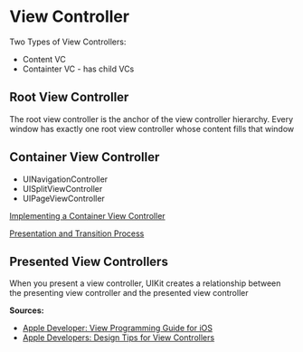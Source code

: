 # View Controller
Two Types of View Controllers:
* Content VC
* Containter VC - has child VCs

## Root View Controller
The root view controller is the anchor of the view controller hierarchy. Every window has exactly one root view controller whose content fills that window

## Container View Controller
* UINavigationController
* UISplitViewController
* UIPageViewController

[Implementing a Container View Controller](https://developer.apple.com/library/ios/featuredarticles/ViewControllerPGforiPhoneOS/ImplementingaContainerViewController.html#//apple_ref/doc/uid/TP40007457-CH11-SW1)

[Presentation and Transition Process](https://developer.apple.com/library/ios/featuredarticles/ViewControllerPGforiPhoneOS/PresentingaViewController.html#//apple_ref/doc/uid/TP40007457-CH14-SW7)

## Presented View Controllers
When you present a view controller, UIKit creates a relationship between the presenting view controller and the presented view controller

**Sources:**
* [Apple Developer: View Programming Guide for iOS](https://developer.apple.com/library/ios/featuredarticles/ViewControllerPGforiPhoneOS/index.html#//apple_ref/doc/uid/TP40007457)
* [Apple Developers: Design Tips for View Controllers](https://developer.apple.com/library/ios/featuredarticles/ViewControllerPGforiPhoneOS/DesignTips.html#//apple_ref/doc/uid/TP40007457-CH5-SW1)
